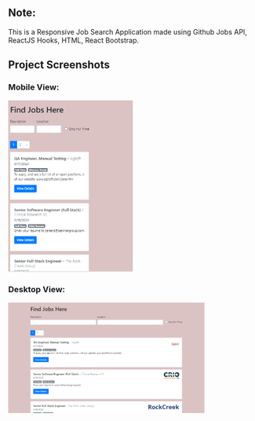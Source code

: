 ## Note:

This is a Responsive Job Search Application made using Github Jobs API, ReactJS Hooks, HTML, React Bootstrap.

## Project Screenshots

### Mobile View:

<img src="screenshots/Mobile.PNG" height="350">

### Desktop View:

<img src="screenshots/Desktop.PNG" width="400">
